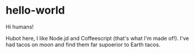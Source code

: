 # hello-world

Hi humans!

Hubot here, I like Node.jd and Coffeescript (that's what I'm made of!).
I've had tacos on moon and find them far supoerior to Earth tacos.
